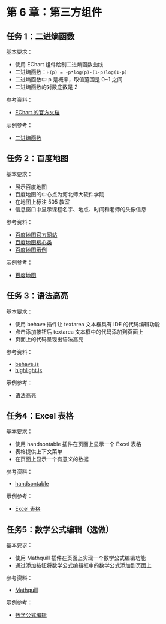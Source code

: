 # 第 6 章：第三方组件

## 任务 1：二进熵函数

基本要求：
- 使用 EChart 组件绘制二进熵函数曲线
- 二进熵函数：`H(p) = -p*log(p)-(1-p)log(1-p)`
- 二进熵函数中 p 是概率，取值范围是 0~1 之间
- 二进熵函数的对数底数是 2

参考资料：
- [EChart 的官方文档](http://echarts.baidu.com/tutorial.html)

示例参考：
- [二进熵函数](http://fe.wangding.in/03-third-party-widget/01-echart.html)

## 任务 2：百度地图

基本要求：
- 展示百度地图
- 百度地图的中心点为河北师大软件学院
- 在地图上标注 505 教室
- 信息窗口中显示课程名字、地点、时间和老师的头像信息

参考资料：
- [百度地图官方网站](http://lbsyun.baidu.com/index.php)
- [百度地图核心类](http://lbsyun.baidu.com/cms/jsapi/reference/jsapi_reference_3_0.html)
- [百度地图示例](http://lbsyun.baidu.com/jsdemo.htm)

示例参考：
- [百度地图](http://fe.wangding.in/03-third-party-widget/04-map.html)

## 任务 3：语法高亮

基本要求：
- 使用 behave 插件让 textarea 文本框具有 IDE 的代码编辑功能
- 点击添加按钮后 textarea 文本框中的代码添加到页面上
- 页面上的代码呈现出语法高亮

参考资料：
- [behave.js](http://jakiestfu.github.io/Behave.js/)
- [highlight.js](https://github.com/isagalaev/highlight.js)

示例参考：
- [语法高亮](http://fe.wangding.in/03-third-party-widget/02-heightlight.html)

## 任务4：Excel 表格

基本要求：
- 使用 handsontable 插件在页面上显示一个 Excel 表格
- 表格提供上下文菜单
- 在页面上显示一个有意义的数据

参考资料：
- [handsontable](https://handsontable.com/)

示例参考：
- [Excel 表格](http://fe.wangding.in/03-third-party-widget/03-excel.html)

## 任务5：数学公式编辑（选做）

基本要求：
- 使用 Mathquill 插件在页面上实现一个数学公式编辑功能
- 通过添加按钮将数学公式编辑框中的数学公式添加到页面上

参考资料：
- [Mathquill](http://docs.mathquill.com/en/latest/)

示例参考：
- [数学公式编辑](http://fe.wangding.in/03-third-party-widget/05-formula.html)
